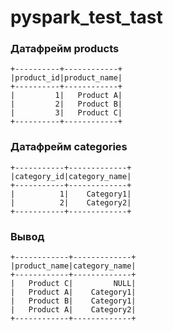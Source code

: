 # pyspark_test_tast

### Датафрейм products
```
+----------+------------+
|product_id|product_name|
+----------+------------+
|         1|   Product A|
|         2|   Product B|
|         3|   Product C|
+----------+------------+
```

### Датафрейм categories
```
+-----------+-------------+
|category_id|category_name|
+-----------+-------------+
|          1|    Category1|
|          2|    Category2|
+-----------+-------------+
```

### Вывод
```
+------------+-------------+
|product_name|category_name|
+------------+-------------+
|   Product C|         NULL|
|   Product A|    Category1|
|   Product B|    Category1|
|   Product A|    Category2|
+------------+-------------+
```
